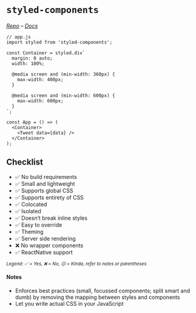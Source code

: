 # `styled-components`

*[Repo](https://github.com/styled-components/styled-components) – [Docs](https://github.com/styled-components/styled-components)*

```JSX
// app.js
import styled from 'styled-components';

const Container = styled.div`
  margin: 0 auto;
  width: 100%;

  @media screen and (min-width: 360px) {
    max-width: 400px;
  }

  @media screen and (min-width: 600px) {
    max-width: 600px;
  }
`;

const App = () => (
  <Container>
    <Tweet data={data} />
  </Container>
);
```

## Checklist

- ✅ No build requirements
- ✅ Small and lightweight
- ✅ Supports global CSS
- ✅ Supports entirety of CSS
- ✅ Colocated
- ✅ Isolated
- ✅ Doesn’t break inline styles
- ✅ Easy to override
- ✅ Theming
- ✅ Server side rendering
- ❌ No wrapper components
- ✅ ReactNative support

<sub><i>Legend: ✅ = Yes, ❌ = No, 😕 = Kinda, refer to notes or parentheses</i><sub>

#### Notes

- Enforces best practices (small, focussed components; split smart and dumb) by removing the mapping between styles and components
- Let you write actual CSS in your JavaScript
